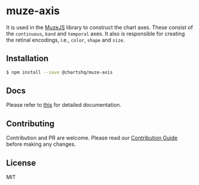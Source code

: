 # muze-axis

It is used in the [MuzeJS](https://github.com/chartshq/muze) library to construct the chart axes. These consist of the `continuous`, `band` and `temporal` axes. It also is responsible for creating the retinal encodings, i.e., `color`, `shape` and `size`.

## Installation

```bash
$ npm install --save @chartshq/muze-axis
```

## Docs

Please refer to [this](https://www.charts.com/muze/docs) for detailed documentation.

## Contributing

Contribution and PR are welcome. Please read our [Contribution Guide](https://github.com/chartshq/muze/blob/master/CONTRIBUTING.md) before making any changes.

## License

MIT